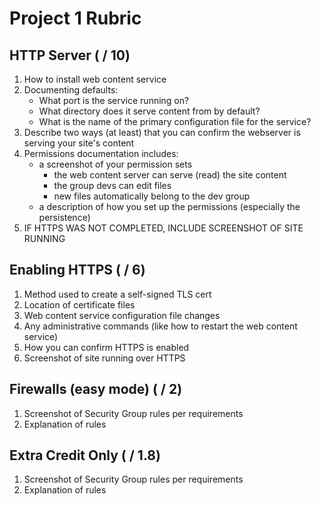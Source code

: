 # Project 1 Rubric

## HTTP Server ( / 10)

1. How to install web content service
2. Documenting defaults:
    - What port is the service running on?
    - What directory does it serve content from by default?
    - What is the name of the primary configuration file for the service?
3. Describe two ways (at least) that you can confirm the webserver is serving your site's content
5. Permissions documentation includes:
    - a screenshot of your permission sets
        - the web content server can serve (read) the site content
        - the group devs can edit files
        - new files automatically belong to the dev group
    - a description of how you set up the permissions (especially the persistence)
6. IF HTTPS WAS NOT COMPLETED, INCLUDE SCREENSHOT OF SITE RUNNING

## Enabling HTTPS ( / 6)

1. Method used to create a self-signed TLS cert
2. Location of certificate files
3. Web content service configuration file changes
4. Any administrative commands (like how to restart the web content service)
5. How you can confirm HTTPS is enabled
6. Screenshot of site running over HTTPS

## Firewalls (easy mode) ( / 2)

1. Screenshot of Security Group rules per requirements
2. Explanation of rules

## Extra Credit Only ( / 1.8)

1. Screenshot of Security Group rules per requirements
2. Explanation of rules
